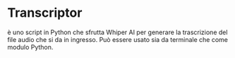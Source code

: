 # Transcriptor

è uno script in Python che sfrutta Whiper AI per generare la trascrizione del file audio che si da in ingresso. Può essere usato sia da terminale che come modulo Python.
